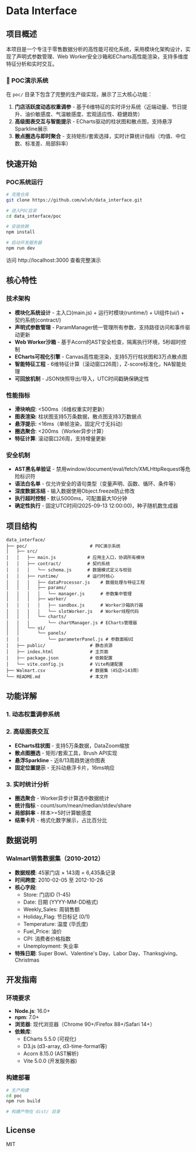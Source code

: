 # Data Interface


## 项目概述

本项目是一个专注于零售数据分析的高性能可视化系统，采用模块化架构设计，实现了声明式参数管理、Web Worker安全沙箱和ECharts高性能渲染，支持多维度特征分析和实时交互。

### 🚀 POC演示系统

在 `poc/` 目录下包含了完整的生产级实现，展示了三大核心功能：

1. **门店活跃度动态权重调参** - 基于6维特征的实时评分系统（近端动量、节日提升、油价敏感度、气温敏感度、宏观适应性、稳健趋势）
2. **高级图表交互与智能提示** - ECharts驱动的柱状图和散点图，支持悬浮Sparkline展示
3. **散点圈选与即时聚合** - 支持矩形/套索选择，实时计算统计指标（均值、中位数、标准差、局部斜率）

## 快速开始

### POC系统运行

```bash
# 克隆仓库
git clone https://github.com/wlvh/data_interface.git

# 进入POC目录
cd data_interface/poc

# 安装依赖
npm install

# 启动开发服务器
npm run dev
```

访问 http://localhost:3000 查看完整演示

## 核心特性

### 技术架构

- **模块化系统设计** - 主入口(main.js) + 运行时模块(runtime/) + UI组件(ui/) + 契约系统(contract/)
- **声明式参数管理** - ParamManager统一管理所有参数，支持路径访问和事件驱动更新
- **Web Worker沙箱** - 基于Acorn的AST安全检查，隔离执行环境，5秒超时控制
- **ECharts可视化引擎** - Canvas高性能渲染，支持5万行柱状图和3万点散点图
- **智能特征工程** - 6维特征计算（滚动窗口26周），Z-score标准化，NA智能处理
- **可回放机制** - JSON快照导出/导入，UTC时间戳确保确定性

### 性能指标

- **滑块响应**: <500ms（6维权重实时更新）
- **图表渲染**: 柱状图支持5万条数据，散点图支持3万数据点
- **悬浮提示**: <16ms（单帧渲染，固定尺寸无抖动）
- **圈选聚合**: <200ms（Worker异步计算）
- **特征计算**: 滚动窗口26周，支持增量更新

### 安全机制

- **AST黑名单验证** - 禁用window/document/eval/fetch/XMLHttpRequest等危险标识符
- **语法白名单** - 仅允许安全的语句类型（变量声明、函数、循环、条件等）
- **深度数据冻结** - 输入数据使用Object.freeze防止修改
- **执行超时控制** - 默认5000ms，可配置最大10分钟
- **确定性执行** - 固定UTC时间(2025-09-13 12:00:00)，种子随机数生成器

## 项目结构

```
data_interface/
├── poc/                        # POC演示系统
│   ├── src/
│   │   ├── main.js            # 应用主入口，协调所有模块
│   │   ├── contract/          # 契约系统
│   │   │   └── schema.js      # 数据模式定义与校验
│   │   ├── runtime/           # 运行时核心
│   │   │   ├── dataProcessor.js    # 数据处理与特征工程
│   │   │   ├── params/
│   │   │   │   └── manager.js      # 参数集中管理
│   │   │   ├── worker/
│   │   │   │   ├── sandbox.js      # Worker沙箱执行器
│   │   │   │   └── slotWorker.js   # Worker线程代码
│   │   │   └── charts/
│   │   │       └── chartManager.js # ECharts管理器
│   │   └── ui/
│   │       └── panels/
│   │           └── parameterPanel.js # 参数面板UI
│   ├── public/                 # 静态资源
│   ├── index.html              # 主页面
│   ├── package.json            # 依赖配置
│   └── vite.config.js          # Vite构建配置
├── Walmart.csv                 # 数据集（45店×143周）
└── README.md                   # 本文件
```

## 功能详解

### 1. 动态权重调参系统

### 2. 高级图表交互
- **ECharts柱状图** - 支持5万条数据，DataZoom缩放
- **散点图圈选** - 矩形/套索工具，Brush API实现
- **悬浮Sparkline** - 近8/13周趋势迷你图表
- **固定位置提示** - 无抖动悬浮卡片，16ms响应

### 3. 实时统计分析
- **圈选聚合** - Worker异步计算选中数据统计
- **统计指标** - count/sum/mean/median/stdev/share
- **局部斜率** - 样本>=5时计算敏感度
- **结果卡片** - 格式化数字展示，占比百分比

## 数据说明

### Walmart销售数据集（2010-2012）
- **数据规模**: 45家门店 × 143周 = 6,435条记录
- **时间跨度**: 2010-02-05 至 2012-10-26
- **核心字段**:
  - Store: 门店ID (1-45)
  - Date: 日期 (YYYY-MM-DD格式)
  - Weekly_Sales: 周销售额
  - Holiday_Flag: 节日标记 (0/1)
  - Temperature: 温度 (华氏度)
  - Fuel_Price: 油价
  - CPI: 消费者价格指数
  - Unemployment: 失业率
- **特殊日期**: Super Bowl、Valentine's Day、Labor Day、Thanksgiving、Christmas

## 开发指南

### 环境要求
- **Node.js**: 16.0+
- **npm**: 7.0+
- **浏览器**: 现代浏览器（Chrome 90+/Firefox 88+/Safari 14+）
- **依赖库**:
  - ECharts 5.5.0 (可视化)
  - D3.js (d3-array, d3-time-format等)
  - Acorn 8.15.0 (AST解析)
  - Vite 5.0.0 (开发服务器)

### 构建部署

```bash
# 生产构建
cd poc
npm run build

# 构建产物在 dist/ 目录
```
## License

MIT
